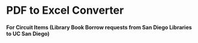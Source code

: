 # PDF to Excel Converter
#### For Circuit Items (Library Book Borrow requests from San Diego Libraries to UC San Diego)

